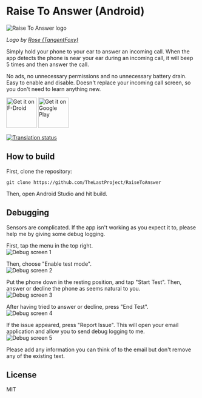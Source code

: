 # Raise To Answer (Android)

![Raise To Answer logo](app/src/main/res/mipmap-hdpi/ic_launcher.png)

*Logo by [Rose (TangentFoxy)](http://github.com/TangentFoxy)*

Simply hold your phone to your ear to answer an incoming call. When the app detects the phone is near your ear during an incoming call, it will beep 5 times and then answer the call.

No ads, no unnecessary permissions and no unnecessary battery drain. Easy to enable and disable. Doesn't replace your incoming call screen, so you don't need to learn anything new.

[<img src="https://fdroid.gitlab.io/artwork/badge/get-it-on.png"
     alt="Get it on F-Droid"
     height="80">](https://f-droid.org/packages/me.hackerchick.raisetoanswer/)
[<img src="https://play.google.com/intl/en_us/badges/images/generic/en-play-badge.png"
     alt="Get it on Google Play"
     height="80">](https://play.google.com/store/apps/details?id=me.hackerchick.raisetoanswer)
    
<a href="https://hosted.weblate.org/engage/raisetoanswer/">
<img src="https://hosted.weblate.org/widgets/raisetoanswer/-/open-graph.png" alt="Translation status" />
</a>

## How to build

First, clone the repository:
```
git clone https://github.com/TheLastProject/RaiseToAnswer
```

Then, open Android Studio and hit build.

## Debugging
Sensors are complicated. If the app isn't working as you expect it to, please help me by giving some debug logging.

First, tap the menu in the top right.  
![Debug screen 1](debug1.png)

Then, choose "Enable test mode".  
![Debug screen 2](debug2.png)

Put the phone down in the resting position, and tap "Start Test". Then, answer or decline the phone as seems natural to you.  
![Debug screen 3](debug3.png)

After having tried to answer or decline, press "End Test".  
![Debug screen 4](debug4.png)

If the issue appeared, press "Report Issue". This will open your email application and allow you to send debug logging to me.  
![Debug screen 5](debug5.png)

Please add any information you can think of to the email but don't remove any of the existing text.

## License

MIT
